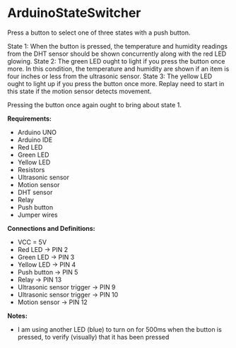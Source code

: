 # ArduinoStateSwitcher
Press a button to select one of three states with a push button.

State 1: When the button is pressed, the temperature and humidity readings from the DHT sensor should be shown concurrently along with the red LED glowing.
State 2: The green LED ought to light if you press the button once more. In this condition, the temperature and humidity are shown if an item is four inches or less from the ultrasonic sensor.
State 3: The yellow LED ought to light up if you press the button once more. Replay need to start in this state if the motion sensor detects movement.

Pressing the button once again ought to bring about state 1.

**Requirements:**
- Arduino UNO
- Arduino IDE
- Red LED
- Green LED
- Yellow LED
- Resistors
- Ultrasonic sensor
- Motion sensor
- DHT sensor
- Relay
- Push button
- Jumper wires


**Connections and Definitions:**
- VCC = 5V
- Red LED -> PIN 2
- Green LED -> PIN 3
- Yellow LED -> PIN 4
- Push button -> PIN 5
- Relay -> PIN 13
- Ultrasonic sensor trigger -> PIN 9
- Ultrasonic sensor trigger -> PIN 10
- Motion sensor -> PIN 12

**Notes:**
- I am using another LED (blue) to turn on for 500ms when the button is pressed, to verify (visually) that it has been pressed
